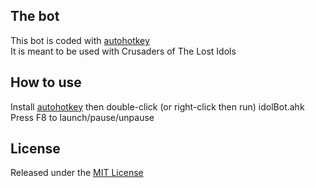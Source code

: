 ## The bot

This bot is coded with [autohotkey](https://autohotkey.com/)  
It is meant to be used with Crusaders of The Lost Idols

## How to use

Install [autohotkey](https://autohotkey.com/) then double-click (or right-click then run) idolBot.ahk  
Press F8 to launch/pause/unpause

## License

Released under the [MIT License](LICENSE)